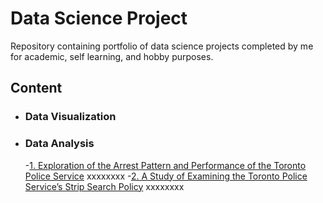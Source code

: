 # Data Science Project
Repository containing portfolio of data science projects completed by me for academic, self learning, and hobby purposes.

## Content

- ### Data Visualization

- ### Data Analysis
	-[1. Exploration of the Arrest Pattern and Performance of the Toronto Police Service](https://github.com/zhangruolanlan/data-science-project/tree/main/arrests_and_strip_search/Midterm)
xxxxxxxx
  -[2. A Study of Examining the Toronto Police Service’s Strip Search Policy](https://github.com/zhangruolanlan/data-science-project/tree/main/arrests_and_strip_search/final)
xxxxxxxx


